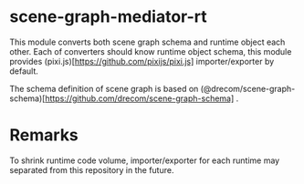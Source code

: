 # scene-graph-mediator-rt

This module converts both scene graph schema and runtime object each other.
Each of converters should know runtime object schema, this module provides (pixi.js)[https://github.com/pixijs/pixi.js] importer/exporter by default.

The schema definition of scene graph is based on (@drecom/scene-graph-schema)[https://github.com/drecom/scene-graph-schema] .

# Remarks

To shrink runtime code volume, importer/exporter for each runtime may separated from this repository in the future.
